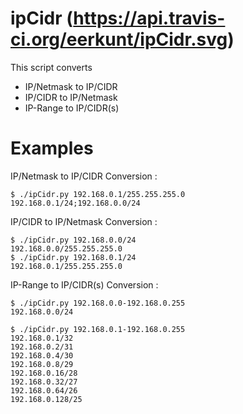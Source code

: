 # ipCidr (https://api.travis-ci.org/eerkunt/ipCidr.svg)

This script converts
* IP/Netmask to IP/CIDR
* IP/CIDR to IP/Netmask
* IP-Range to IP/CIDR(s)

# Examples

IP/Netmask to IP/CIDR Conversion :
```
$ ./ipCidr.py 192.168.0.1/255.255.255.0
192.168.0.1/24;192.168.0.0/24
```

IP/CIDR to IP/Netmask Conversion :
```
$ ./ipCidr.py 192.168.0.0/24
192.168.0.0/255.255.255.0
$ ./ipCidr.py 192.168.0.1/24
192.168.0.1/255.255.255.0
```

IP-Range to IP/CIDR(s) Conversion :
```
$ ./ipCidr.py 192.168.0.0-192.168.0.255
192.168.0.0/24

$ ./ipCidr.py 192.168.0.1-192.168.0.255
192.168.0.1/32
192.168.0.2/31
192.168.0.4/30
192.168.0.8/29
192.168.0.16/28
192.168.0.32/27
192.168.0.64/26
192.168.0.128/25
```
